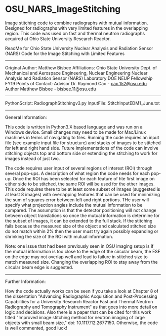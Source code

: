 # OSU_NARS_ImageStitching
Image stitching code to combine radiographs with mutual information. Designed for radiographs with very limited features in the overlapping region. This code was used on fast and thermal neutron radiographs acquired at Ohio State University Research Reactor.

ReadMe for Ohio State University Nuclear Analysis and Radiation Sensor (NARS) Code for the Image Stitching with Limited Features 
*******************************************************************************************************
Original Author: Matthew Bisbee
Affiliations: Ohio State University Dept. of Mechanical and Aerospace Engineering, Nuclear Engineering
	      Nuclear Analysis and Radiation Sensor (NARS) Laboratory
	      DOE NEUP Fellowship FY19
	      Points of Contact: Advisor Dr. Raymond Cao - cao.152@osu.edu
			         Author Matthew Bisbee - bisbee.11@osu.edu
********************************************************************************************************

PythonScript: RadiographStitchingv3.py
InputFile: StitchInputEDM1_June.txt

********************************************************************************************************
General Information:

This code is written in Python3.X based language and was run on a Windows device. Small changes may need to be made for Mac/Linux machines in terms of navigating to files. Running the code requires an input file (see example input file for structure) and stacks of images to be stitched for left and right hand side. Future implementations of the code can involve stitching objects top and bottom side or extending the stitching to work for images instead of just two. 

The code requires user input of several regions of interest (ROI) through several pop-ups. A description of what region the code needs for each pop-up. Once the ROI has been selected for each feature of hte first image on either side to be stitched, the same ROI will be used for the other images. This code requires there to be at least some subset of images (suggested is at least 8 images) with overlapping features that can be used for minimizing the sum of squares error between left and right portions. THe user will specify what projection angles include the mutual information to be compared. The assumption is that the detector positioning will not change between object translations so once the mutual information is determine for the subset of images, it can be extended to the full stack. If the stitching fails because the measured size of the object and calculated stitched size do not match within 2% then the user must try again possibly expanding or shrinking the size of the ROI with mutual information. 

Note: one issue that had been previously seen in OSU imaging setup is if the mutual information is too close to the edge of the circular beam, the ESF on the edge may not overlap well and lead to failure in stitched size to match measured size. Changing the overlapping ROI to stay away from the circular beam edge is suggested.

********************************************************************************************************
Further Information:
     
How the code actually works can be seen if you take a look at Chapter 8 of the dissertation "Advancing Radiographic Acquisition and Post-Processing Capabilities for a University Research Reactor Fast and Thermal Neutron Radiography and Tomography Instrument" as that goes into more detail on logic and decisions. Also there is a paper that can be cited for this work titled "Improved image stitching method for neutron imaging of large objects with small beam size," doi: 10.1117/12.2677150. Otherwise, the code is well commented, good luck!
